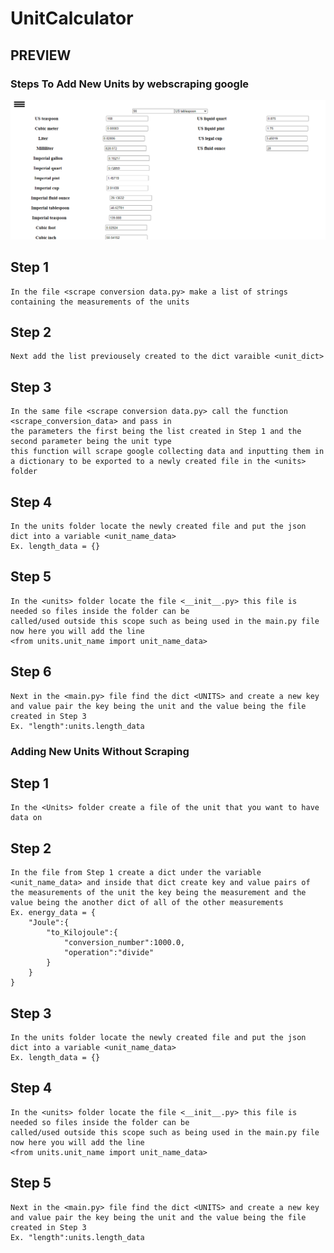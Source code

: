 # UnitCalculator

## PREVIEW


### Steps To Add New Units by webscraping google
<img src="static\images\project_preview\unit calculater preview.PNG" alt="unit calculater preview">

## Step 1
    In the file <scrape conversion data.py> make a list of strings containing the measurements of the units 

## Step 2
    Next add the list previousely created to the dict varaible <unit_dict> 

## Step 3
    In the same file <scrape conversion data.py> call the function <scrape_conversion_data> and pass in 
    the parameters the first being the list created in Step 1 and the second parameter being the unit type
    this function will scrape google collecting data and inputting them in a dictionary to be exported to a newly created file in the <units> folder 

## Step 4
    In the units folder locate the newly created file and put the json dict into a variable <unit_name_data>
    Ex. length_data = {}

## Step 5 
    In the <units> folder locate the file <__init__.py> this file is needed so files inside the folder can be 
    called/used outside this scope such as being used in the main.py file now here you will add the line 
    <from units.unit_name import unit_name_data> 

## Step 6
    Next in the <main.py> file find the dict <UNITS> and create a new key and value pair the key being the unit and the value being the file created in Step 3
    Ex. "length":units.length_data

### Adding New Units Without Scraping

## Step 1
    In the <Units> folder create a file of the unit that you want to have data on

## Step 2
    In the file from Step 1 create a dict under the variable <unit_name_data> and inside that dict create key and value pairs of the measurements of the unit the key being the measurement and the value being the another dict of all of the other measurements
    Ex. energy_data = {
        "Joule":{
            "to_Kilojoule":{
                "conversion_number":1000.0,
                "operation":"divide"
            }
        }
    }

## Step 3
    In the units folder locate the newly created file and put the json dict into a variable <unit_name_data>
    Ex. length_data = {}

## Step 4
    In the <units> folder locate the file <__init__.py> this file is needed so files inside the folder can be 
    called/used outside this scope such as being used in the main.py file now here you will add the line 
    <from units.unit_name import unit_name_data> 

## Step 5
    Next in the <main.py> file find the dict <UNITS> and create a new key and value pair the key being the unit and the value being the file created in Step 3
    Ex. "length":units.length_data